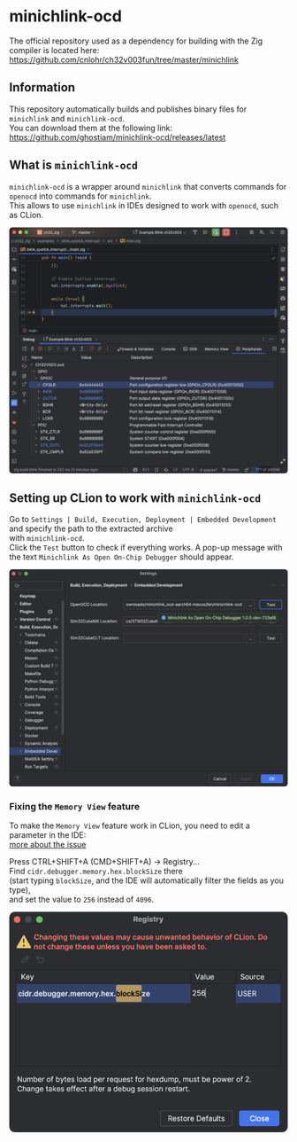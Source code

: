 # minichlink-ocd

The official repository used as a dependency for building with the Zig compiler is located here:  
https://github.com/cnlohr/ch32v003fun/tree/master/minichlink

## Information

This repository automatically builds and publishes binary files for `minichlink` and `minichlink-ocd`.  
You can download them at the following link: https://github.com/ghostiam/minichlink-ocd/releases/latest

## What is `minichlink-ocd`

`minichlink-ocd` is a wrapper around `minichlink` that converts commands for `openocd` into commands for `minichlink`.  
This allows to use `minichlink` in IDEs designed to work with `openocd`, such as CLion.

![debug-peripherals.png](.assets/debug-peripherals.png)

## Setting up CLion to work with `minichlink-ocd`

Go to `Settings | Build, Execution, Deployment | Embedded Development` and specify the path to the extracted archive  
with `minichlink-ocd`.  
Click the `Test` button to check if everything works. A pop-up message with the text
`Minichlink As Open On-Chip Debugger` should appear.

![setup-ocd.png](.assets/setup-ocd.png)

### Fixing the `Memory View` feature

To make the `Memory View` feature work in CLion, you need to edit a parameter in the IDE:  
[more about the issue](https://youtrack.jetbrains.com/issue/CPP-33250/clion-gdb-memory-view-issue-with-large-number-of-bytes-4096-need-gdb-cmd-logging-esp-see-the-trace-of-gdb-that-clion-uses#focus=Comments-27-7900478.0-0)

Press CTRL+SHIFT+A (CMD+SHIFT+A) -> Registry...  
Find `cidr.debugger.memory.hex.blockSize` there  
(start typing `blockSize`, and the IDE will automatically filter the fields as you type),  
and set the value to `256` instead of `4096`.

![fix-mem-view.png](.assets/fix-mem-view.png)
